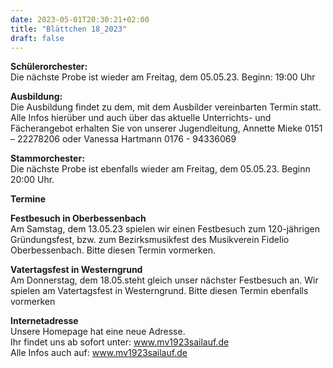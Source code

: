 ```yaml
---
date: 2023-05-01T20:30:21+02:00
title: "Blättchen 18_2023"
draft: false
---
```



**Schülerorchester:**  
Die nächste Probe ist wieder am Freitag, dem 05.05.23. Beginn: 19:00 Uhr


**Ausbildung:**  
Die Ausbildung findet zu dem, mit dem Ausbilder vereinbarten Termin statt.
Alle Infos hierüber und auch über das aktuelle Unterrichts- und Fächerangebot erhalten Sie von unserer Jugendleitung,
Annette Mieke 0151 – 22278206 oder Vanessa Hartmann 0176 - 94336069


**Stammorchester:**  
Die nächste Probe ist ebenfalls wieder am Freitag, dem 05.05.23. Beginn 20:00 Uhr. 


**Termine**  


**Festbesuch in Oberbessenbach**  
Am Samstag, dem 13.05.23 spielen wir einen Festbesuch zum 120-jährigen Gründungsfest, bzw. zum Bezirksmusikfest des Musikverein Fidelio Oberbessenbach. Bitte diesen Termin vormerken.


**Vatertagsfest in Westerngrund**  
Am Donnerstag, dem 18.05.steht gleich unser nächster Festbesuch an. Wir spielen am Vatertagsfest in Westerngrund. Bitte diesen Termin ebenfalls vormerken


**Internetadresse**  
Unsere Homepage hat eine neue Adresse.  
Ihr findet uns ab sofort unter: www.mv1923sailauf.de  
Alle Infos auch auf: www.mv1923sailauf.de
